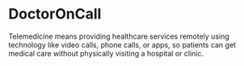 # DoctorOnCall
Telemedicine means providing healthcare services remotely using technology like video calls, phone calls, or apps, so patients can get medical care without physically visiting a hospital or clinic.
